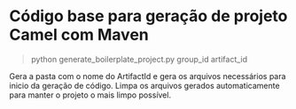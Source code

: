 # Código base para geração de projeto Camel com Maven

> python generate_boilerplate_project.py group_id artifact_id

Gera a pasta com o nome do ArtifactId e gera os arquivos necessários para inicio da geração de código.
Limpa os arquivos gerados automaticamente para manter o projeto o mais limpo possível.